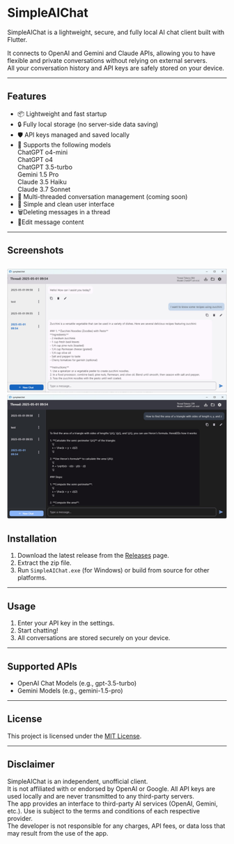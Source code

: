 # SimpleAIChat

SimpleAIChat is a lightweight, secure, and fully local AI chat client built with Flutter.

It connects to OpenAI and Gemini and Claude APIs, allowing you to have flexible and private conversations without relying on external servers.  
All your conversation history and API keys are safely stored on your device.

---

## Features

- 📦 Lightweight and fast startup
- 🔒 Fully local storage (no server-side data saving)
- 🛡️ API keys managed and saved locally
- 🧠 Supports the following models\
  ChatGPT o4-mini\
  ChatGPT o4\
  ChatGPT 3.5-turbo\
  Gemini 1.5 Pro\
  Claude 3.5 Haiku\
  Claude 3.7 Sonnet
- 💬 Multi-threaded conversation management (coming soon)
- 🌙 Simple and clean user interface
- 🗑️Deleting messages in a thread
- 📝Edit message content
  
---

## Screenshots
![image](screenshot/1.jpg)
![image](screenshot/2.jpg)
---

## Installation

1. Download the latest release from the [Releases](https://github.com/your-username/SimpleAIChat/releases) page.
2. Extract the zip file.
3. Run `SimpleAIChat.exe` (for Windows) or build from source for other platforms.

---

## Usage

1. Enter your API key in the settings.
2. Start chatting!
3. All conversations are stored securely on your device.

---

## Supported APIs

- OpenAI Chat Models (e.g., gpt-3.5-turbo)
- Gemini Models (e.g., gemini-1.5-pro)

---

## License

This project is licensed under the [MIT License](LICENSE).

---

## Disclaimer

SimpleAIChat is an independent, unofficial client.  
It is not affiliated with or endorsed by OpenAI or Google.
All API keys are used locally and are never transmitted to any third-party servers.\
The app provides an interface to third-party AI services (OpenAI, Gemini, etc.). Use is subject to the terms and conditions of each respective provider.\
The developer is not responsible for any charges, API fees, or data loss that may result from the use of the app.
